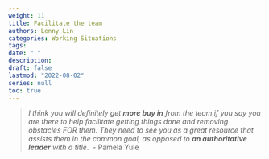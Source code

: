 ```yaml
---
weight: 11
title: Facilitate the team
authors: Lenny Lin
categories: Working Situations
tags:
date: " "
description: 
draft: false
lastmod: "2022-08-02"
series: null
toc: true
---
```


> *I think you will definitely get **more buy in** from the team if you say you are there to help facilitate getting things done and removing obstacles FOR them. They need to see you as a great resource that assists them in the common goal, as opposed to **an authoritative leader** with a title*.
> &nbsp;- Pamela Yule

